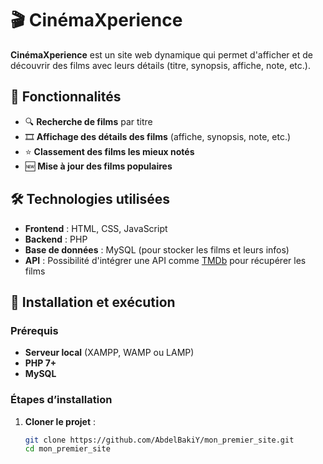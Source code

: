 # 🎬 CinémaXperience

**CinémaXperience** est un site web dynamique qui permet d'afficher et de découvrir des films avec leurs détails (titre, synopsis, affiche, note, etc.).

## 📌 Fonctionnalités

- 🔍 **Recherche de films** par titre  
- 🎞 **Affichage des détails des films** (affiche, synopsis, note, etc.)  
- ⭐ **Classement des films les mieux notés**  
- 🆕 **Mise à jour des films populaires**  

## 🛠️ Technologies utilisées

- **Frontend** : HTML, CSS, JavaScript  
- **Backend** : PHP  
- **Base de données** : MySQL (pour stocker les films et leurs infos)  
- **API** : Possibilité d'intégrer une API comme [TMDb](https://www.themoviedb.org/) pour récupérer les films  

## 🚀 Installation et exécution

### Prérequis
- **Serveur local** (XAMPP, WAMP ou LAMP)  
- **PHP 7+**  
- **MySQL**  

### Étapes d’installation

1. **Cloner le projet** :
   ```bash
   git clone https://github.com/AbdelBakiY/mon_premier_site.git
   cd mon_premier_site
